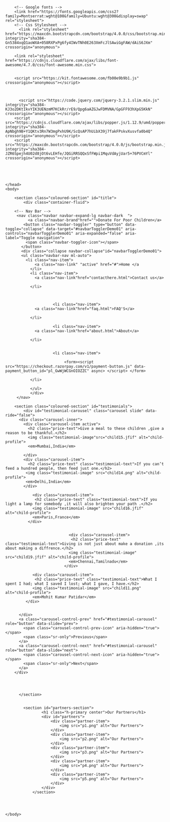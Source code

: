 
<!-- Donation Website:--

I created a website based on collecting donation amount to help poor children of villages in raising up their education

Stack Used:--
Frontened->HTML,CSS,Javascript,Bootstrap etc.
Backened->Collecting Donation via Razorpay.

This website mainly focuses on collecting funds which can be easilt paid by any UPI user(PhonePe, G-Pay, Paytm) etc.
Once the money is transfered the receiver and sender both get message through gmail.

Flow of the website:--
Home  ->  Contact-Us  ->  FAQ's->  About Us  ->  Donate

This project I did as part of my web development Internship through Sparks Foundation . -->






<!DOCTYPE html>
<html lang="en" dir="ltr">
	<head>
		<meta charset="utf-8">
		<title>Donation</title>
		<meta name="viewport" content="width=device-width,initial-scale=1.0">
		<link rel="stylesheet" href="style.css">


		<!-- Google fonts -->
		<link href="https://fonts.googleapis.com/css2?family=Montserrat:wght@100&family=Ubuntu:wght@300&display=swap" rel="stylesheet">
		<!-- Css Stylesheet -->
		  <link rel="stylesheet" href="https://maxcdn.bootstrapcdn.com/bootstrap/4.0.0/css/bootstrap.min.css" integrity="sha384-Gn5384xqQ1aoWXA+058RXPxPg6fy4IWvTNh0E263XmFcJlSAwiGgFAW/dAiS6JXm" crossorigin="anonymous">
		  
		<link rel="stylesheet" href="https://cdnjs.cloudflare.com/ajax/libs/font-awesome/4.7.0/css/font-awesome.min.css">


		<script src="https://kit.fontawesome.com/fb00e9b9b1.js" crossorigin="anonymous"></script>



		  <script src="https://code.jquery.com/jquery-3.2.1.slim.min.js" integrity="sha384-KJ3o2DKtIkvYIK3UENzmM7KCkRr/rE9/Qpg6aAZGJwFDMVNA/GpGFF93hXpG5KkN" crossorigin="anonymous"></script>
		<script src="https://cdnjs.cloudflare.com/ajax/libs/popper.js/1.12.9/umd/popper.min.js" integrity="sha384-ApNbgh9B+Y1QKtv3Rn7W3mgPxhU9K/ScQsAP7hUibX39j7fakFPskvXusvfa0b4Q" crossorigin="anonymous"></script>
		<script src="https://maxcdn.bootstrapcdn.com/bootstrap/4.0.0/js/bootstrap.min.js" integrity="sha384-JZR6Spejh4U02d8jOt6vLEHfe/JQGiRRSQQxSfFWpi1MquVdAyjUar5+76PVCmYl" crossorigin="anonymous"></script>





	</head>
	<body>

		<section class="coloured-section" id="title">
		    <div class="container-fluid">

		<!-- Nav Bar -->
	     <nav class="navbar navbar-expand-lg navbar-dark  ">
	          <a class="navbar-brand"href="">Donate For Poor Children</a>
	        <button class="navbar-toggler" type="button" data-toggle="collapse" data-target="#navbarTogglerDemo01" aria-controls="navbarTogglerDemo01" aria-expanded="false" aria-label="Toggle navigation">
	         <span class="navbar-toggler-icon"></span>
	       </button>
	       <div class="collapse navbar-collapse"id="navbarTogglerDemo01">
	       <ul class="navbar-nav ml-auto">
	         <li class="nav-item">
	             <a class="nav-link" "active" href="#">Home </a
	           </li>
	           <li class="nav-item">
	             <a class="nav-link"href="contacthere.html">Contact us</a>

	           </li>



						 <li class="nav-item">
	             <a class="nav-link"href="faq.html">FAQ'S</a>

	           </li>

						 <li class="nav-item">
	             <a class="nav-link"href="about.html">About</a>

	           </li>


						 <li class="nav-item">

							  <form><script src="https://checkout.razorpay.com/v1/payment-button.js" data-payment_button_id="pl_GwWjWCGnOIOZZC" async> </script> </form>

	           </li>

	           </ul>
	           </div>
	     </nav>

</div>

</section>


		<section class="coloured-section" id="testimonials">
		    <div id="testimonial-carousel" class="carousel slide" data-ride="false">
		  <div class="carousel-inner">
		    <div class="carousel-item active">
		      <h2 class="price-text">Give a meal to these children ,give a reason to be thankful.</h2>
		      <img class="testimonial-image"src="child15.jfif" alt="child-profile">
		      <em>Mumbai,India</em>

		    </div>
		    <div class="carousel-item">
		      <h2 class="price-text" class="testimonial-text">If you can’t feed a hundred people, then feed just one.</h2>
		     <img class="testimonial-image" src="child14.png" alt="child-profile">
		     <em>Delhi,India</em>
		    </div>

				<div class="carousel-item">
			 	 <h2 class="price-text" class="testimonial-text">If you light a lamp for somebody ,it will also brighten your path .</h2>
			 	<img class="testimonial-image" src="child16.jfif" alt="child-profile">
			 	<em>Paris,France</em>
			  </div>


								<div class="carousel-item">
							 	 <h2 class="price-text" class="testimonial-text">Giving is not just about make a donation ,its about making a diffrence.</h2>
							 	<img class="testimonial-image" src="child19.jfif" alt="child-profile">
							 	<em>Chennai,Tamilnadu</em>
							  </div>

				<div class="carousel-item">
				 <h2 class="price-text" class="testimonial-text">What I spent I had; what I saved I lost; what I gave, I have.</h2>
				<img class="testimonial-image" src="child11.png" alt="child-profile">
				<em>Mohit Kumar Patidar</em>
			 </div>


		  </div>
		  <a class="carousel-control-prev" href="#testimonial-carousel" role="button" data-slide="prev">
		    <span class="carousel-control-prev-icon" aria-hidden="true"></span>
		    <span class="sr-only">Previous</span>
		  </a>
		  <a class="carousel-control-next" href="#testimonial-carousel" role="button" data-slide="next">
		    <span class="carousel-control-next-icon" aria-hidden="true"></span>
		    <span class="sr-only">Next</span>
		  </a>
		</div>




		  </section>


			<section id="partners-section">
			        <h1 class="h-primary center">Our Partners</h1>
			        <div id="partners">
			            <div class="partner-item">
			                <img src="p1.png" alt="Our Partners">
			            </div>
			            <div class="partner-item">
			                <img src="p2.png" alt="Our Partners">
			            </div>
			            <div class="partner-item">
			                <img src="p3.png" alt="Our Partners">
			            </div>
			            <div class="partner-item">
			                <img src="p4.png" alt="Our Partners">
			            </div>
			            <div class="partner-item">
			                <img src="p5.png" alt="Our Partners">
			            </div>
			        </div>
			    </section>




	</body>
</html>
